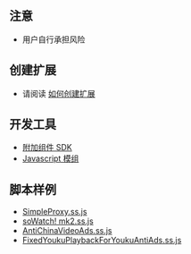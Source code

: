 ## 注意

- 用户自行承担风险

## 创建扩展

- 请阅读 [如何创建扩展](https://github.com/jc3213/Misc/blob/master/Manual/zh-CN/HowToBuild.md)

## 开发工具

- [附加组件 SDK](https://developer.mozilla.org/zh-CN/Add-ons/SDK)
- [Javascript 模组](https://developer.mozilla.org/en-US/docs/Mozilla/JavaScript_code_modules)

## 脚本样例

- [SimpleProxy.ss.js](https://github.com/jc3213/Misc/raw/master/SS.js/SimpleProxy.ss.js)
- [soWatch! mk2.ss.js](https://github.com/jc3213/Misc/raw/master/SS.js/soWatch!%20mk2.ss.js)
- [AntiChinaVideoAds.ss.js](https://github.com/jc3213/Misc/raw/master/SS.js/AntiChinaVideoAds.ss.js)
- [FixedYoukuPlaybackForYoukuAntiAds.ss.js](https://github.com/jc3213/Misc/raw/master/SS.js/FixedYoukuPlaybackForYoukuAntiAds.ss.js)
